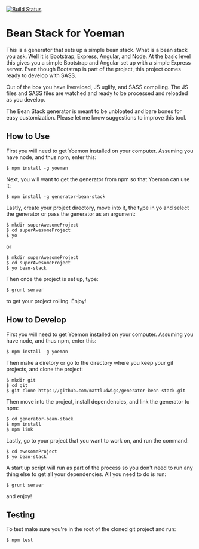 [![Build Status](https://travis-ci.org/mattludwigs/generator-bean-stack.svg?branch=master)](https://travis-ci.org/mattludwigs/generator-bean-stack)

# Bean Stack for Yoeman

This is a generator that sets up a simple bean stack. What is a bean stack you ask. Well it is Bootstrap, Express, Angular, and Node. At the basic level this gives you a simple Bootstrap and Angular set up with a simple Express server. Even though Bootstrap is part of the project, this project comes ready to develop with SASS.

Out of the box you have livereload, JS uglify, and SASS compiling. The JS files and SASS files are watched and ready to be processed and reloaded as you develop.

The Bean Stack generator is meant to be unbloated and bare bones for easy customization. Please let me know suggestions to improve this tool.

## How to Use

First you will need to get Yoemon installed on your computer. Assuming you have node, and thus npm, enter this:

```
$ npm install -g yoeman
```
Next, you will want to get the generator from npm so that Yoemon can use it:

```
$ npm install -g generator-bean-stack
```

Lastly, create your project directory, move into it, the type in yo and select the generator or pass the generator as an argument:

```
$ mkdir superAwesomeProject
$ cd superAwesomeProject
$ yo
```
or 
```
$ mkdir superAwesomeProject
$ cd superAwesomeProject
$ yo bean-stack
```

Then once the project is set up, type:

```
$ grunt server
```
to get your project rolling. Enjoy!

## How to Develop

First you will need to get Yoemon installed on your computer. Assuming you have node, and thus npm, enter this:

```
$ npm install -g yoeman
```

Then make a diretory or go to the directory where you keep your git projects, and clone the project:

```
$ mkdir git
$ cd git
$ git clone https://github.com/mattludwigs/generator-bean-stack.git
```

Then move into the project, install dependencies, and link the generator to npm:

```
$ cd generator-bean-stack
$ npm install
$ npm link
```
Lastly, go to your project that you want to work on, and run the command:

```
$ cd awesomeProject
$ yo bean-stack
```

A start up script will run as part of the process so you don't need to run any thing else to get all your dependencies. All you need to do is run:

```
$ grunt server
```
and enjoy!

## Testing

To test make sure you're in the root of the cloned git project and run:

```
$ npm test
```
